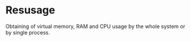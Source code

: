# Resusage

Obtaining of virtual memory, RAM and CPU usage by the whole system or by single process.
